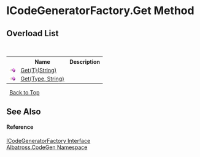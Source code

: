 # ICodeGeneratorFactory.Get Method 
 


## Overload List
&nbsp;<table><tr><th></th><th>Name</th><th>Description</th></tr><tr><td>![Public method](media/pubmethod.gif "Public method")</td><td><a href="M_Albatross_CodeGen_ICodeGeneratorFactory_Get__1.md">Get(T)(String)</a></td><td /></tr><tr><td>![Public method](media/pubmethod.gif "Public method")</td><td><a href="M_Albatross_CodeGen_ICodeGeneratorFactory_Get.md">Get(Type, String)</a></td><td /></tr></table>&nbsp;
<a href="#icodegeneratorfactory.get-method">Back to Top</a>

## See Also


#### Reference
<a href="T_Albatross_CodeGen_ICodeGeneratorFactory.md">ICodeGeneratorFactory Interface</a><br /><a href="N_Albatross_CodeGen.md">Albatross.CodeGen Namespace</a><br />